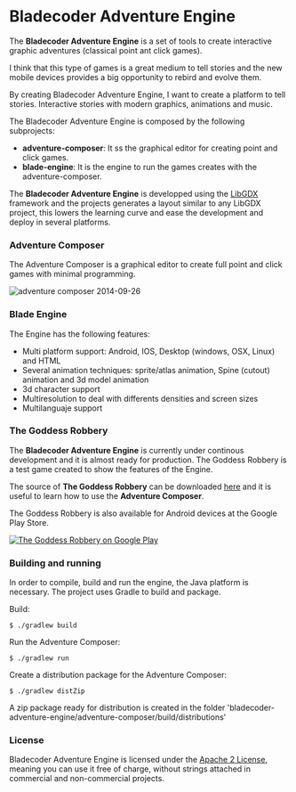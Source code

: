 Bladecoder Adventure Engine
===========================

The **Bladecoder Adventure Engine** is a set of tools to create interactive graphic adventures (classical point ant click games).

I think that this type of games is a great medium to tell stories and the new mobile devices provides a big opportunity to rebird and evolve them.

By creating Bladecoder Adventure Engine, I want to create a platform to tell stories. Interactive stories with modern graphics, animations and music.

The Bladecoder Adventure Engine is composed by the following subprojects:

* **adventure-composer**: It ss the graphical editor for creating point and click games.
* **blade-engine**: It is the engine to run the games creates with the adventure-composer.
 
The **Bladecoder Adventure Engine** is developped using the [LibGDX](http://libgdx.badlogicgames.com/) framework and the projects generates a layout similar to any LibGDX project, this lowers the learning curve and ease the development and deploy in several platforms.

### Adventure Composer
The Adventure Composer is a graphical editor to create full point and click games with minimal programming.

![adventure composer 2014-09-26](https://cloud.githubusercontent.com/assets/6229260/4420346/1d3a1b8a-4578-11e4-8eec-415f5e27c005.png)

### Blade Engine
The Engine has the following features:
* Multi platform support: Android, IOS, Desktop (windows, OSX, Linux) and HTML
* Several animation techniques: sprite/atlas animation, Spine (cutout) animation and 3d model animation
* 3d character support
* Multiresolution to deal with differents densities and screen sizes
* Multilanguaje support

### The Goddess Robbery

The **Bladecoder Adventure Engine** is currently under continous development and it is almost ready for production. The Goddess Robbery is a test game created to show the features of the Engine.

The source of **The Goddess Robbery** can be downloaded  [here](https://github.com/bladecoder/bladecoder-adventure-tests/tree/master/venus) and it is useful to learn how to use the **Adventure Composer**. 

The Goddess Robbery is also available for Android devices at the Google Play Store.

[![The Goddess Robbery on Google Play](http://developer.android.com/images/brand/en_app_rgb_wo_60.png)](http://play.google.com/store/apps/details?id=org.bladecoder.engine)

### Building and running
In order to compile, build and run the engine, the Java platform is necessary. The project uses Gradle to build and package.

Build:

    $ ./gradlew build

Run the Adventure Composer:

    $ ./gradlew run

Create a distribution package for the Adventure Composer:

    $ ./gradlew distZip

A zip package ready for distribution is created in the folder 'bladecoder-adventure-engine/adventure-composer/build/distributions'

### License
Bladecoder Adventure Engine is licensed under the [Apache 2 License](http://www.apache.org/licenses/LICENSE-2.0.html), meaning you
can use it free of charge, without strings attached in commercial and non-commercial projects.



